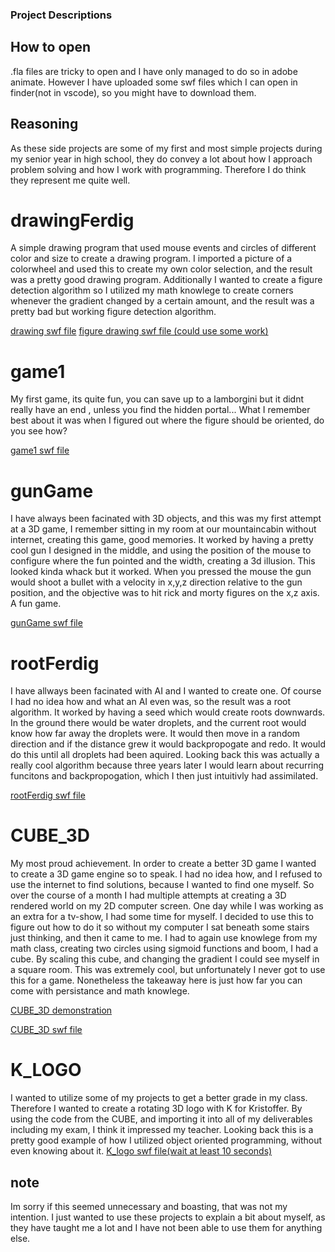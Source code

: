 ### Project Descriptions

## How to open
.fla files are tricky to open and I have only managed to do so in adobe animate. However I have uploaded some swf files which I can open in finder(not in vscode), so you might have to download them. 

## Reasoning
As these side projects are some of my first and most simple projects during my senior year in high school, they do convey a lot about how I approach problem solving and how I work with programming. Therefore I do think they represent me quite well. 

# drawingFerdig
A simple drawing program that used mouse events and circles of different color and size to create a drawing program. I imported a picture of a colorwheel and used this to create my own color selection, and the result was a pretty good drawing program. Additionally I wanted to create a figure detection algorithm so I utilized my math knowlege to create corners whenever the gradient changed by a certain amount, and the result was a pretty bad but working figure detection algorithm. 

[drawing swf file](./resources/drawingFerdig.swf)
[figure drawing swf file (could use some work)](./resources/drawingFiguresExtraSuper.swf)

# game1
My first game, its quite fun, you can save up to a lamborgini but it didnt really have an end , unless you find the hidden portal... 
What I remember best about it was when I figured out where the figure should be oriented, do you see how?

[game1 swf file](./resources/drawingFerdig.swf)


# gunGame
I have always been facinated with 3D objects, and this was my first attempt at a 3D game, I remember sitting in my room at our mountaincabin without internet, creating this game, good memories. It worked by having a pretty cool gun I designed in the middle, and using the position of the mouse to configure where the fun pointed and the width, creating a 3d illusion. This looked kinda whack but it worked. When you pressed the mouse the gun would shoot a bullet with a velocity in x,y,z direction relative to the gun position, and the objective was to hit rick and morty figures on the x,z axis. A fun game. 

[gunGame swf file](./resources/gunGame.swf)

# rootFerdig
I have allways been facinated with AI and I wanted to create one. Of course I had no idea how and what an AI even was, so the result was a root algorithm. It worked by having a seed which would create roots downwards. In the ground there would be water droplets, and the current root would know how far away the droplets were. It would then move in a random direction and if the distance grew it would backpropogate and redo. It would do this until all droplets had been aquired. Looking back this was actually a really cool algorithm because three years later I would learn about recurring funcitons and backpropogation, which I then just intuitivly had assimilated. 

[rootFerdig swf file](./resources/rootFerdig.swf)

# CUBE_3D
My most proud achievement. In order to create a better 3D game I wanted to create a 3D game engine so to speak. I had no idea how, and I refused to use the internet to find solutions, because I wanted to find one myself. So over the course of a month I had multiple attempts at creating a 3D rendered world on my 2D computer screen. One day while I was working as an extra for a tv-show, I had some time for myself. I decided to use this to figure out how to do it so without my computer I sat beneath some stairs just thinking, and then it came to me. I had to again use knowlege from my math class, creating two circles using sigmoid functions and boom, I had a cube. By scaling this cube, and changing the gradient I could see myself in a square room. This was extremely cool, but unfortunately I never got to use this for a game. Nonetheless the takeaway here is just how far you can come with persistance and math knowlege.

[CUBE_3D demonstration](./resources/3D_CUBE_example.jpeg)

[CUBE_3D swf file](./resources/CUBE_3D-kopi.swf)

# K_LOGO
I wanted to utilize some of my projects to get a better grade in my class. Therefore I wanted to create a rotating 3D logo with K for Kristoffer. By using the code from the CUBE, and importing it into all of my deliverables including my exam, I think it impressed my teacher. Looking back this is a pretty good example of how I utilized object oriented programming, without even knowing about it. 
[K_logo swf file(wait at least 10 seconds)](./resources/K_LOGO.swf)

## note
Im sorry if this seemed unnecessary and boasting, that was not my intention. I just wanted to use these projects to explain a bit about myself, as they have taught me a lot and I have not been able to use them for anything else. 